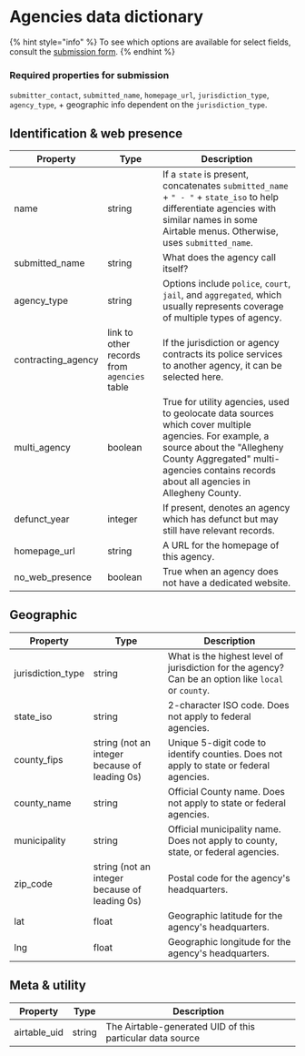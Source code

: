 # Agencies data dictionary

{% hint style="info" %}
To see which options are available for select fields, consult the [submission form](https://airtable.com/shrzxLdSsYmBvIWMH).
{% endhint %}

### Required properties for submission

`submitter_contact`, `submitted_name`, `homepage_url`, `jurisdiction_type`, `agency_type`, + geographic info dependent on the `jurisdiction_type`.

## Identification & web presence

| Property            | Type                                        | Description                                                                                                                                                                                                                    |
| ------------------- | ------------------------------------------- | ------------------------------------------------------------------------------------------------------------------------------------------------------------------------------------------------------------------------------ |
| name                | string                                      | If a `state` is present, concatenates `submitted_name` + `" - "` + `state_iso` to help differentiate agencies with similar names in some Airtable menus. Otherwise, uses `submitted_name`.                                     |
| submitted\_name     | string                                      | What does the agency call itself?                                                                                                                                                                                              |
| agency\_type        | string                                      | Options include `police`, `court`, `jail`, and `aggregated`, which usually represents coverage of multiple types of agency.                                                                                                    |
| contracting\_agency | link to other records from `agencies` table | If the jurisdiction or agency contracts its police services to another agency, it can be selected here.                                                                                                                        |
| multi\_agency       | boolean                                     | True for utility agencies, used to geolocate data sources which cover multiple agencies. For example, a source about the "Allegheny County Aggregated" multi-agencies contains records about all agencies in Allegheny County. |
| defunct\_year       | integer                                     | If present, denotes an agency which has defunct but may still have relevant records.                                                                                                                                           |
| homepage\_url       | string                                      | A URL for the homepage of this agency.                                                                                                                                                                                         |
| no\_web\_presence   | boolean                                     | True when an agency does not have a dedicated website.                                                                                                                                                                         |

## Geographic

| Property           | Type                                          | Description                                                                                          |
| ------------------ | --------------------------------------------- | ---------------------------------------------------------------------------------------------------- |
| jurisdiction\_type | string                                        | What is the highest level of jurisdiction for the agency? Can be an option like `local` or `county`. |
| state\_iso         | string                                        | 2-character ISO code. Does not apply to federal agencies.                                            |
| county\_fips       | string (not an integer because of leading 0s) | Unique 5-digit code to identify counties. Does not apply to state or federal agencies.               |
| county\_name       | string                                        | Official County name. Does not apply to state or federal agencies.                                   |
| municipality       | string                                        | Official municipality name. Does not apply to county, state, or federal agencies.                    |
| zip\_code          | string (not an integer because of leading 0s) | Postal code for the agency's headquarters.                                                           |
| lat                | float                                         | Geographic latitude for the agency's headquarters.                                                   |
| lng                | float                                         | Geographic longitude for the agency's headquarters.                                                  |

## Meta & utility

| Property      | Type   | Description                                               |
| ------------- | ------ | --------------------------------------------------------- |
| airtable\_uid | string | The Airtable-generated UID of this particular data source |
